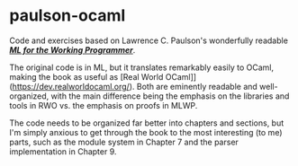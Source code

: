 # paulson-ocaml
Code and exercises based on Lawrence C. Paulson's wonderfully readable [***ML for the Working Programmer***](https://www.cl.cam.ac.uk/~lp15/MLbook/).

The original code is in ML, but it translates remarkably easily to OCaml, making the book as useful as [Real World OCaml]](https://dev.realworldocaml.org/). Both are eminently readable and well-organized, with the main difference being the emphasis on the libraries and tools in RWO vs. the emphasis on proofs in MLWP.

The code needs to be organized far better into chapters and sections, but I'm simply anxious to get through the book to the most interesting (to me) parts, such as the module system in Chapter 7 and the parser implementation in Chapter 9.
